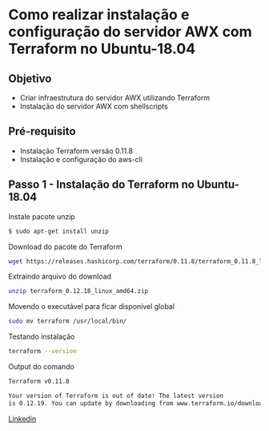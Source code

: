 # Como realizar instalação e configuração do servidor AWX com Terraform no Ubuntu-18.04

Objetivo
--------
- Criar infraestrutura do servidor AWX utilizando Terraform
- Instalação do servidor AWX com shellscripts

Pré-requisito
-------------
- Instalação Terraform versão 0.11.8
- Instalação e configuração do aws-cli 

Passo 1 - Instalação do Terraform no Ubuntu-18.04
-------------------------------------------------

Instale pacote unzip

```bash
$ sudo apt-get install unzip
```
Download do pacote do Terraform

```bash
wget https://releases.hashicorp.com/terraform/0.11.8/terraform_0.11.8_linux_amd64.zip
```
Extraindo arquivo do download

```bash
unzip terraform_0.12.18_linux_amd64.zip
```

Movendo o executável para ficar disponível global

```bash
sudo mv terraform /usr/local/bin/
```
Testando instalação

```bash
terraform --version
```
Output do comando

```html
Terraform v0.11.8

Your version of Terraform is out of date! The latest version
is 0.12.19. You can update by downloading from www.terraform.io/downloads.html
```
<!-- 
No processo de instalação do AWX o clone está sendo direto do Github [AWX Project](https://github.com/ansible/awx).  

Aqui estou apenas fazendo o processo de instalação automatizado. Adicionarei melhorias posteriormente.

Subi um instância **t3.medium** que vai de encontro com a documentação do **AWX Project**.

Este repositório auxilia na seguintes tarefas:

- Criação da infra em um ambiente cloud AWS
- Efetua processo de instalação automatizado do servidor

O processo todo deve dar em torno de 10 á 15 minutos para conclusão. Após a conclusão da construção da infra, ainda há parametrização do ambiente que irá hospedar o servidor **AWX**

Os arquivos de logs da instalação fica dentro da instância em **/var/log/cloud-init-output.log**. 

Para subir o ambiente, é necessário fazer o clone do repositório. Dentro do diretório **terraform-awx-server** execute os seguintes comandos:

```bash
$ rm -rf .terraform/ && terraform fmt && terraform init && terraform validate && terraform plan
```

O **plan** dará um overview dos recursos que serão criados. Depois é só executar **terraform apply** para criar os recursos.

OBS: Neste projeto estou utilizando a versão 0.11.8 do Terraform. Em breve farei uma atualização para versão 0.12. Outro detalhe, é necessário a instalaçao e configuração do aws-cli -->

[Linkedin](https://www.linkedin.com/in/pcmalves/)